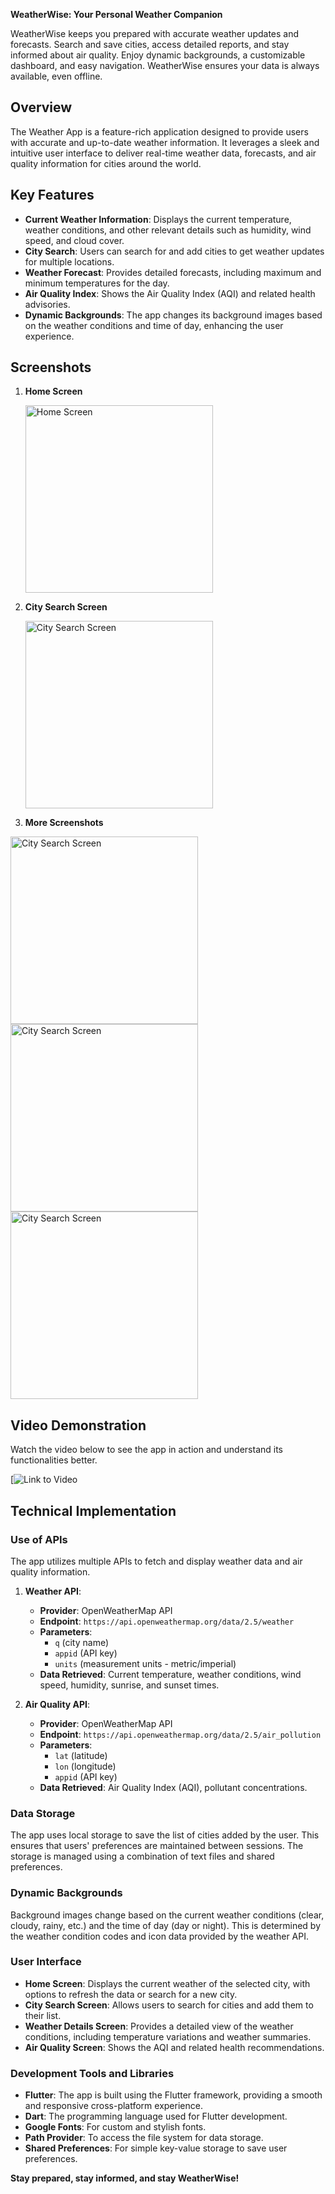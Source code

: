 **WeatherWise: Your Personal Weather Companion**

WeatherWise keeps you prepared with accurate weather updates and forecasts. Search and save cities, access detailed reports, and stay informed about air quality. Enjoy dynamic backgrounds, a customizable dashboard, and easy navigation. WeatherWise ensures your data is always available, even offline.

## Overview
The Weather App is a feature-rich application designed to provide users with accurate and up-to-date weather information. It leverages a sleek and intuitive user interface to deliver real-time weather data, forecasts, and air quality information for cities around the world.

## Key Features
- **Current Weather Information**: Displays the current temperature, weather conditions, and other relevant details such as humidity, wind speed, and cloud cover.
- **City Search**: Users can search for and add cities to get weather updates for multiple locations.
- **Weather Forecast**: Provides detailed forecasts, including maximum and minimum temperatures for the day.
- **Air Quality Index**: Shows the Air Quality Index (AQI) and related health advisories.
- **Dynamic Backgrounds**: The app changes its background images based on the weather conditions and time of day, enhancing the user experience.

## Screenshots
1. **Home Screen**
   
   <img src="https://github.com/DevAnuragT/WeatherWise_FlutterApp/assets/97083108/979f38cb-8faa-4b00-913c-5f18d50da8cc" alt="Home Screen" width="300">

2. **City Search Screen**

   <img src="https://github.com/DevAnuragT/WeatherWise_FlutterApp/assets/97083108/987378a1-b8e0-4663-856a-4e3cc6a3d31e" alt="City Search Screen" width="300">

3. **More Screenshots**

<img src="https://github.com/DevAnuragT/WeatherWise_FlutterApp/assets/97083108/daf2be48-6919-4705-9948-2e263ec2ac21" alt="City Search Screen" width="300">
<img src="https://github.com/DevAnuragT/WeatherWise_FlutterApp/assets/97083108/43898897-2a9d-4e17-bac9-41d598691ac2" alt="City Search Screen" width="300">
<img src="https://github.com/DevAnuragT/WeatherWise_FlutterApp/assets/97083108/fa671b2c-a5d8-4e74-80b2-287f3dccaf4c" alt="City Search Screen" width="300">

   

## Video Demonstration

Watch the video below to see the app in action and understand its functionalities better.

[![Link to Video](https://github.com/DevAnuragT/WeatherWise_FlutterApp/assets/97083108/58e6a90e-ecbb-4323-b0fe-15477f0d09ad)

## Technical Implementation

### Use of APIs
The app utilizes multiple APIs to fetch and display weather data and air quality information.

1. **Weather API**: 
   - **Provider**: OpenWeatherMap API
   - **Endpoint**: `https://api.openweathermap.org/data/2.5/weather`
   - **Parameters**: 
     - `q` (city name)
     - `appid` (API key)
     - `units` (measurement units - metric/imperial)
   - **Data Retrieved**: Current temperature, weather conditions, wind speed, humidity, sunrise, and sunset times.

2. **Air Quality API**: 
   - **Provider**: OpenWeatherMap API
   - **Endpoint**: `https://api.openweathermap.org/data/2.5/air_pollution`
   - **Parameters**: 
     - `lat` (latitude)
     - `lon` (longitude)
     - `appid` (API key)
   - **Data Retrieved**: Air Quality Index (AQI), pollutant concentrations.

### Data Storage
The app uses local storage to save the list of cities added by the user. This ensures that users' preferences are maintained between sessions. The storage is managed using a combination of text files and shared preferences.

### Dynamic Backgrounds
Background images change based on the current weather conditions (clear, cloudy, rainy, etc.) and the time of day (day or night). This is determined by the weather condition codes and icon data provided by the weather API.

### User Interface
- **Home Screen**: Displays the current weather of the selected city, with options to refresh the data or search for a new city.
- **City Search Screen**: Allows users to search for cities and add them to their list.
- **Weather Details Screen**: Provides a detailed view of the weather conditions, including temperature variations and weather summaries.
- **Air Quality Screen**: Shows the AQI and related health recommendations.

### Development Tools and Libraries
- **Flutter**: The app is built using the Flutter framework, providing a smooth and responsive cross-platform experience.
- **Dart**: The programming language used for Flutter development.
- **Google Fonts**: For custom and stylish fonts.
- **Path Provider**: To access the file system for data storage.
- **Shared Preferences**: For simple key-value storage to save user preferences.

**Stay prepared, stay informed, and stay WeatherWise!**
